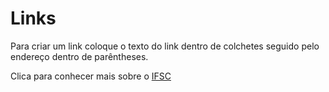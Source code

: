# Links
Para criar um link coloque o texto do link dentro de colchetes seguido pelo endereço dentro de parêntheses.

Clica para conhecer mais sobre o [IFSC](https://www.ifsc.edu.br/)
